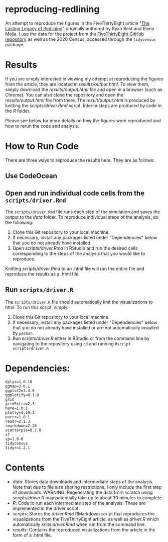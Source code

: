 # reproducing-redlining
An attempt to reproduce the figures in the FiveThirtyEight article "[The Lasting Legacy of Redlining](https://projects.fivethirtyeight.com/redlining/)" originally authored by Ryan Best and Elena Mejía. I use the data for the project from the [FiveThirtyEight GitHub repository](https://github.com/fivethirtyeight/data/tree/master/redlining) as well as the 2020 Census, accessed through the `tidycensus` package.

# Results
If you are simply interested in viewing my attempt at reproducing the figures from the article, they are located in *results/output.html*. To view them, simply download the *results/output.html* file and open in a browser (such as Chrome). You can also clone the repository and open the *results/output.html* file from there. The *result/output.html* is produced by knitting the *scripts/driver.Rmd* script. Interim steps are produced by code in the *R* folder. 

Please see below for more details on how the figures were reproduced and how to rerun the code and analysis.

# How to Run Code

There are three ways to reproduce the results here. They are as follows:

## Use CodeOcean

## Open and run individual code cells from the `scripts/driver.Rmd`

The `scripts/driver.Rmd` file runs each step of the simulation and saves the output to the *data* folder. To reproduce individual steps of the analysis, do the following:

1. Clone this Git repository to your local machine.
2. If necessary, install any packages listed under "Dependencies" below that you do not already have installed.
3. Open *scripts/driver.Rmd* in RStudio and run the desired cells corresponding to the steps of the analysis that you would like to reproduce.

Knitting *scripts/driver.Rmd* to an .html file will run the entire file and reproduce the results as a .html file.

## Run `scripts/driver.R`

The `scripts/driver.R` file should automatically knit the visualizations to html. To run this script, simply:

1. Clone this Git repository to your local machine.
2. If necessary, install any packages listed under "Dependencies" below that you do not already have installed or are not automatically installed by `pacman`.
3. Run *scripts/driver.R* either in RStudio or from the command line by navigating to the repository using `cd` and running `Rscript scripts/driver.R`


# Dependencies:
```
dplyr=1.0.10
ggmap=3.0.1
ggplot2=3.4.0
ggplotify=0.1.0
grid
gridExtra=2.3
here=1.0.1
plotly=4.10.1
purrr=1.0.1
readr=2.1.3
rmarkdown=2.20
scatterpie=0.1.8
sf
sp=1.6-0
tidycensus
tidyr=1.2.1

```

# Contents

- *data*: Stores data downloads and intermediate steps of the analysis. Note that due to file size sharing restrictions, I only include the first step of downloads. WARNING: Regenerating the data from scratch using *scripts/driver.R* may potentially take up to about 30 minutes to complete.
- *R*: Code to run each intermediate step of the analysis. These are implemented in the driver script.
- *scripts*: Stores the *driver.Rmd* RMarkdown script that reproduces the visualizations from the FiveThirtyEight article, as well as *driver.R* which automatically knits *driver.Rmd* when run from the command line.
- *results*: Contains the reproduced visualizations from the article in the form of a .html file.

